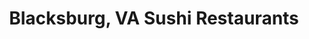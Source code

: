 ---
layout: city
title: Blacksburg, VA Sushi Restaurants
permalink: /virginia/blacksburg/
stateAbbr: VA
stateName: Virginia
cityName: Blacksburg
---